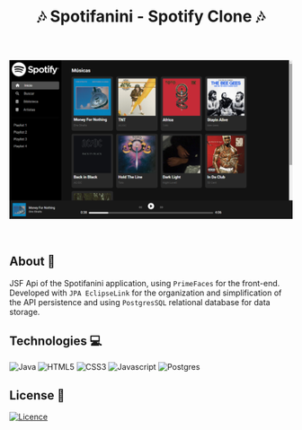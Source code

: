 <h1 align="center">🎶 Spotifanini - Spotify Clone 🎶</h1>

<div align="center" style="margin: 60px 0;">
  <img src="/web/resources/images/print-index.png">
</div>

## About 🎯

JSF Api of the Spotifanini application, using ``PrimeFaces`` for the front-end. Developed with ``JPA EclipseLink`` for the organization and simplification of the API persistence and using ``PostgresSQL`` relational database for data storage.

## Technologies 💻

![Java](https://img.shields.io/badge/Java-ED8B00?style=for-the-badge&logo=java&logoColor=white)
![HTML5](https://img.shields.io/badge/HTML5-E34F26?style=for-the-badge&logo=html5&logoColor=white)
![CSS3](https://img.shields.io/badge/CSS3-1572B6?style=for-the-badge&logo=css3&logoColor=white)
![Javascript](https://img.shields.io/badge/JavaScript-F7DF1E?style=for-the-badge&logo=javascript&logoColor=black)
![Postgres](https://img.shields.io/badge/PostgreSQL-316192?style=for-the-badge&logo=postgresql&logoColor=white)

## License 📝

[![Licence](https://img.shields.io/github/license/Ileriayo/markdown-badges?style=for-the-badge)](./LICENSE)
